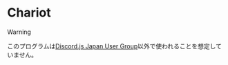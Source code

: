 # Chariot

> [!Warning]
> このプログラムは[Discord.js Japan User Group](https://discordjs-japan.org)以外で使われることを想定していません。
